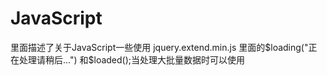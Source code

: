 # JavaScript
里面描述了关于JavaScript一些使用
jquery.extend.min.js
里面的$loading("正在处理请稍后...")
和$loaded();当处理大批量数据时可以使用
